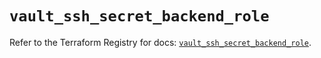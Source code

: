 # `vault_ssh_secret_backend_role`

Refer to the Terraform Registry for docs: [`vault_ssh_secret_backend_role`](https://registry.terraform.io/providers/hashicorp/vault/3.24.0/docs/resources/ssh_secret_backend_role).
